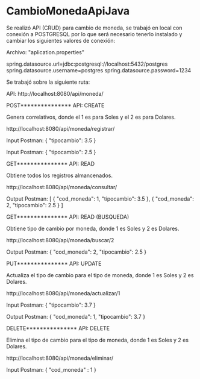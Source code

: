 # CambioMonedaApiJava

Se realizó API (CRUD) para cambio de moneda, se trabajó en local con conexión a POSTGRESQL por lo que será necesario tenerlo instalado y cambiar los siguientes valores de conexión:

Archivo: "aplication.properties"

spring.datasource.url=jdbc:postgresql://localhost:5432/postgres spring.datasource.username=postgres spring.datasource.password=1234

Se trabajó sobre la siguiente ruta:

API: http://localhost:8080/api/moneda/

POST*************** API: CREATE

Genera correlativos, donde el 1 es para Soles y el 2 es para Dolares.

http://localhost:8080/api/moneda/registrar/

Input Postman: { "tipocambio": 3.5 }

Input Postman: { "tipocambio": 2.5 }

GET*************** API: READ

Obtiene todos los registros almancenados.

http://localhost:8080/api/moneda/consultar/

Output Postman: [ { "cod_moneda": 1, "tipocambio": 3.5 }, { "cod_moneda": 2, "tipocambio": 2.5 } ]

GET*************** API: READ (BUSQUEDA)

Obtiene tipo de cambio por moneda, donde 1 es Soles y 2 es Dolares.

http://localhost:8080/api/moneda/buscar/2

Output Postman: { "cod_moneda": 2, "tipocambio": 2.5 }

PUT*************** API: UPDATE

Actualiza el tipo de cambio para el tipo de moneda, donde 1 es Soles y 2 es Dolares.

http://localhost:8080/api/moneda/actualizar/1

Input Postman: { "tipocambio": 3.7 }

Output Postman: { "cod_moneda": 1, "tipocambio": 3.7 }

DELETE*************** API: DELETE

Elimina el tipo de cambio para el tipo de moneda, donde 1 es Soles y 2 es Dolares.

http://localhost:8080/api/moneda/eliminar/

Input Postman: { "cod_moneda" : 1 }
